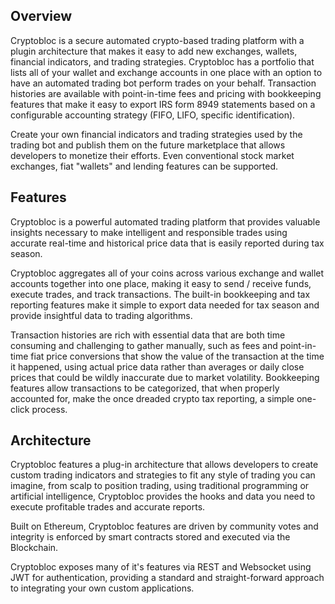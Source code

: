 ## Overview

Cryptobloc is a secure automated crypto-based trading platform with a plugin architecture that makes it easy to add new exchanges, wallets, financial indicators, and trading strategies. Cryptobloc has a portfolio that lists all of your wallet and exchange accounts in one place with an option to have an automated trading bot perform trades on your behalf. Transaction histories are available with point-in-time fees and pricing with bookkeeping features that make it easy to export IRS form 8949 statements based on a configurable accounting strategy (FIFO, LIFO, specific identification).

Create your own financial indicators and trading strategies used by the trading bot and publish them on the future marketplace that allows developers to monetize their efforts. Even conventional stock market exchanges, fiat "wallets" and lending features can be supported.

## Features

Cryptobloc is a powerful automated trading platform that provides valuable insights necessary to make intelligent and responsible trades using accurate real-time and historical price data that is easily reported during tax season.

Cryptobloc aggregates all of your coins across various exchange and wallet accounts together into one place, making it easy to send / receive funds, execute trades, and track transactions. The built-in bookkeeping and tax reporting features make it simple to export data needed for tax season and provide insightful data to trading algorithms.

Transaction histories are rich with essential data that are both time consuming and challenging to gather manually, such as fees and point-in-time fiat price conversions that show the value of the transaction at the time it happened, using actual price data rather than averages or daily close prices that could be wildly inaccurate due to market volatility. Bookkeeping features allow transactions to be categorized, that when properly accounted for, make the once dreaded crypto tax reporting, a simple one-click process.

## Architecture

Cryptobloc features a plug-in architecture that allows developers to create custom trading indicators and strategies to fit any style of trading you can imagine, from scalp to position trading, using traditional programming or artificial intelligence, Cryptobloc provides the hooks and data you need to execute profitable trades and accurate reports.

Built on Ethereum, Cryptobloc features are driven by community votes and integrity is enforced by smart contracts stored and executed via the Blockchain.

Cryptobloc exposes many of it's features via REST and Websocket using JWT for authentication, providing a standard and straight-forward approach to integrating your own custom applications.
